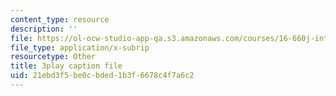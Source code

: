 ```yaml
---
content_type: resource
description: ''
file: https://ol-ocw-studio-app-qa.s3.amazonaws.com/courses/16-660j-introduction-to-lean-six-sigma-methods-january-iap-2012/21ebd3f5be0cbded1b3f6678c4f7a6c2_dNvt3SSm9Jc.srt
file_type: application/x-subrip
resourcetype: Other
title: 3play caption file
uid: 21ebd3f5-be0c-bded-1b3f-6678c4f7a6c2
---
```


